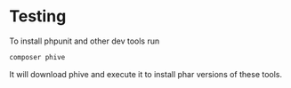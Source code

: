 # Testing

To install phpunit and other dev tools run

```sh
composer phive
```

It will download phive and execute it to install phar versions of these tools.
